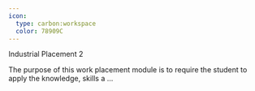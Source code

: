 ```yaml
---
icon:
  type: carbon:workspace
  color: 78909C
---
```


Industrial Placement 2

The purpose of this work placement module is to require the student to apply the knowledge, skills a ... 
